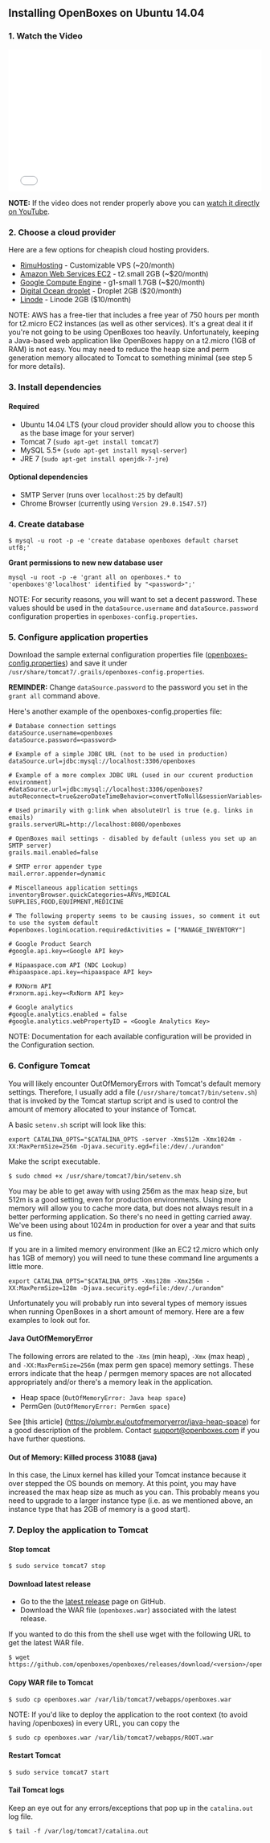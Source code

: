 ## Installing OpenBoxes on Ubuntu 14.04

### 1. Watch the Video

<div style="position: relative; padding-bottom: 56.25%; height: 0; overflow: hidden; max-width: 100%; height: auto;"><iframe src="//www.youtube.com/embed/TGC16JvbxiY?rel=0" frameborder="0" allowfullscreen style="position: absolute; top: 0; left: 0; width: 100%; height: 100%;"></iframe></div>

**NOTE:** If the video does not render properly above you can [watch it
 directly on YouTube](https://www.youtube.com/watch?v=TGC16JvbxiY).
         
### 2. Choose a cloud provider
Here are a few options for cheapish cloud hosting providers.

* [RimuHosting](https://rimuhosting.com/order/v2orderstart.jsp) - Customizable VPS (~20/month)
* [Amazon Web Services EC2](http://www.ec2instances.info/) - t2.small 2GB (~$20/month)
* [Google Compute Engine](https://cloud.google.com/compute/pricing) - g1-small 1.7GB (~$20/month)
* [Digital Ocean droplet](https://www.digitalocean.com/pricing/) - Droplet 2GB ($20/month)
* [Linode](https://www.linode.com/pricing) - Linode 2GB ($10/month)

NOTE: AWS has a free-tier that includes a free year of 750 hours per month for t2.micro EC2 instances (as well as other 
services). It's a great deal it if you're not going to be using OpenBoxes too heavily. Unfortunately, keeping a 
Java-based web application like OpenBoxes happy on a t2.micro (1GB of RAM) is not easy. You may need to reduce the heap 
size and perm generation memory allocated to Tomcat to something minimal (see step 5 for more details).

### 3. Install dependencies

#### Required
* Ubuntu 14.04 LTS (your cloud provider should allow you to choose this as the base image for your server)
* Tomcat 7 (`sudo apt-get install tomcat7`)
* MySQL 5.5+ (`sudo apt-get install mysql-server`)
* JRE 7 (`sudo apt-get install openjdk-7-jre`)

#### Optional dependencies
* SMTP Server (runs over `localhost:25` by default)
* Chrome Browser (currently using `Version 29.0.1547.57`)

### 4. Create database 
```
$ mysql -u root -p -e 'create database openboxes default charset utf8;'
```

**Grant permissions to new new database user**
```
mysql -u root -p -e 'grant all on openboxes.* to 'openboxes'@'localhost' identified by "<password>";'
```
NOTE: For security reasons, you will want to set a decent password.  These values should be used in the `dataSource.username` and `dataSource.password` configuration properties in `openboxes-config.properties`.

### 5. Configure application properties
Download the sample external configuration properties file ([openboxes-config.properties](https://github.com/openboxes/openboxes/blob/master/deploy/openboxes-config.properties)) and save it under `/usr/share/tomcat7/.grails/openboxes-config.properties`.

**REMINDER:** Change `dataSource.password` to the password you set in the `grant all` command above.

Here's another example of the openboxes-config.properties file:
```
# Database connection settings
dataSource.username=openboxes
dataSource.password=<password>

# Example of a simple JDBC URL (not to be used in production)
dataSource.url=jdbc:mysql://localhost:3306/openboxes

# Example of a more complex JDBC URL (used in our ccurent production environment)
#dataSource.url=jdbc:mysql://localhost:3306/openboxes?autoReconnect=true&zeroDateTimeBehavior=convertToNull&sessionVariables=storage_engine=InnoDB

# Used primarily with g:link when absoluteUrl is true (e.g. links in emails)
grails.serverURL=http://localhost:8080/openboxes

# OpenBoxes mail settings - disabled by default (unless you set up an SMTP server)
grails.mail.enabled=false

# SMTP error appender type
mail.error.appender=dynamic

# Miscellaneous application settings
inventoryBrowser.quickCategories=ARVs,MEDICAL SUPPLIES,FOOD,EQUIPMENT,MEDICINE

# The following property seems to be causing issues, so comment it out to use the system default
#openboxes.loginLocation.requiredActivities = ["MANAGE_INVENTORY"]

# Google Product Search
#google.api.key=<Google API key>

# Hipaaspace.com API (NDC Lookup)
#hipaaspace.api.key=<hipaaspace API key>

# RXNorm API
#rxnorm.api.key=<RxNorm API key>

# Google analytics
#google.analytics.enabled = false
#google.analytics.webPropertyID = <Google Analytics Key>
```

NOTE: Documentation for each available configuration will be provided in the Configuration section.

### 6. Configure Tomcat
You will likely encounter OutOfMemoryErrors with Tomcat's default memory settings.  Therefore, I usually add a file (`/usr/share/tomcat7/bin/setenv.sh`) that is invoked by the Tomcat startup script and is used to control the amount of memory allocated to your instance of Tomcat.

A basic `setenv.sh` script will look like this:  
```
export CATALINA_OPTS="$CATALINA_OPTS -server -Xms512m -Xmx1024m -XX:MaxPermSize=256m -Djava.security.egd=file:/dev/./urandom"
```
Make the script executable.
```
$ sudo chmod +x /usr/share/tomcat7/bin/setenv.sh 
```
You may be able to get away with using 256m as the max heap size, but 512m is a good setting, even for production environments.  Using more memory will allow you to cache more data, but does not always result in a better performing application.  So there's no need in getting carried away.  We've been using about 1024m in production for over a year and that suits us fine.    

If you are in a limited memory environment (like an EC2 t2.micro which only has 1GB of memory) you will need to tune these command line arguments a little more. 
```
export CATALINA_OPTS="$CATALINA_OPTS -Xms128m -Xmx256m -XX:MaxPermSize=128m -Djava.security.egd=file:/dev/./urandom"
```

Unfortunately you will probably run into several types of memory issues when running OpenBoxes in a short amount of memory. Here are a few examples to look out for.

#### Java OutOfMemoryError
The following errors are related to the `-Xms` (min heap), `-Xmx` (max heap) , and `-XX:MaxPermSize=256m` (max perm gen space) memory settings. These errors indicate that the heap / permgen memory spaces are not allocated appropriately and/or there's a memory leak in the application. 

* Heap space (`OutOfMemoryError: Java heap space`)
* PermGen (`OutOfMemoryError: PermGen space`)

See [this article] (https://plumbr.eu/outofmemoryerror/java-heap-space) for a good description of the problem. Contact [support@openboxes.com](support@openboxes.com) if you have further questions.

#### Out of Memory: Killed process 31088 (java)
In this case, the Linux kernel has killed your  Tomcat instance because it over stepped the OS bounds on memory. At this point, you may have increased the max heap size as much as you can. This probably means you need to upgrade to a larger instance type (i.e. as we mentioned above, an instance type that has 2GB of memory is a good start).

### 7. Deploy the application to Tomcat

#### Stop tomcat
```
$ sudo service tomcat7 stop
```

#### Download latest release

* Go to the the [latest release](https://github.com/openboxes/openboxes/releases/latest) page on GitHub.
* Download the WAR file (`openboxes.war`) associated with the latest release.

If you wanted to do this from the shell use wget with the following URL to get the latest WAR file.
```
$ wget https://github.com/openboxes/openboxes/releases/download/<version>/openboxes.war
```

#### Copy WAR file to Tomcat
```
$ sudo cp openboxes.war /var/lib/tomcat7/webapps/openboxes.war
```

NOTE: If you'd like to deploy the application to the root context (to avoid having /openboxes) in every URL, you can copy the 
```
$ sudo cp openboxes.war /var/lib/tomcat7/webapps/ROOT.war
```

#### Restart Tomcat
```
$ sudo service tomcat7 start
```

#### Tail Tomcat logs

Keep an eye out for any errors/exceptions that pop up in the `catalina.out` log file.
```
$ tail -f /var/log/tomcat7/catalina.out
```


